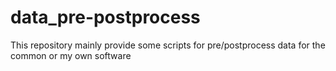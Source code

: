 # data_pre-postprocess
This repository mainly provide some scripts for pre/postprocess data for the common or my own software
